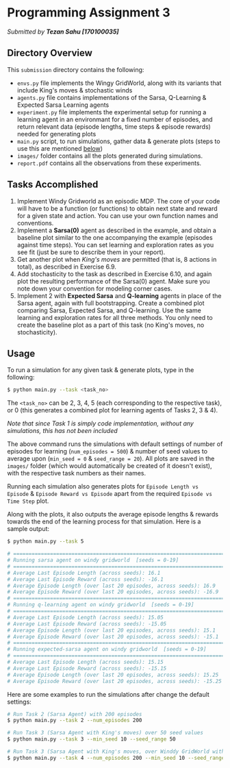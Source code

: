 # Programming Assignment 3

_Submitted by **Tezan Sahu [170100035]**_

## Directory Overview

This `submission` directory contains the following:
- `envs.py` file implements the Wingy GridWorld, along with its variants that include King's moves & stochastic winds
- `agents.py` file contains implementations of the Sarsa, Q-Learning & Expected Sarsa Learning agents
- `experiment.py` file implements the experimental setup for running a learning agent in an environmant for a fixed number of episodes, and return relevant data (episode lengths, time steps & episode rewards) needed for generating plots
- `main.py` script, to run simulations, gather data & generate plots (steps to use this are mentioned [below](#usage))
- `images/` folder contains all the plots generated during simulations.
- `report.pdf` contains all the observations from these experiments.

## Tasks Accomplished
1. Implement Windy Gridworld as an episodic MDP. The core of your code will have to be a function (or functions) to obtain next state and reward for a given state and action. You can use your own function names and conventions.
2. Implement a __Sarsa(0)__ agent as described in the example, and obtain a baseline plot similar to the one accompanying the example (episodes against time steps). You can set learning and exploration rates as you see fit (just be sure to describe them in your report).
3. Get another plot when _King's moves_ are permitted (that is, 8 actions in total), as described in Exercise 6.9.
4. Add stochasticity to the task as described in Exercise 6.10, and again plot the resulting performance of the Sarsa(0) agent. Make sure you note down your convention for modeling corner cases.
5. Implement 2 with __Expected Sarsa__ and __Q-learning__ agents in place of the Sarsa agent, again with full bootstrapping. Create a combined plot comparing Sarsa, Expected Sarsa, and Q-learning. Use the same learning and exploration rates for all three methods. You only need to create the baseline plot as a part of this task (no King's moves, no stochasticity).

## Usage

To run a simulation for any given task & generate plots, type in the following:

```bash
$ python main.py --task <task_no>
```

The `<task_no>` can be 2, 3, 4, 5 (each corresponding to the respective task), or 0 (this generates a combined plot for learning agents of Tasks 2, 3 & 4). 

_Note that since Task 1 is simply code implementation, without any simulations, this has not been included_

The above command runs the simulations with default settings of number of episodes for learning (`num_episodes = 500`) & number of seed values to average upon (`min_seed = 0` & `seed_range = 20`). All plots are saved in the `images/` folder (which would automatically be created of it doesn't exist), with the respective task numbers as their names.

Running each simulation also generates plots for `Episode Length vs Episode` & `Episode Reward vs Episode` apart from the required `Episode vs Time Step` plot. 

Along with the plots, it also outputs the average episode lengths & rewards towards the end of the learning process for that simulation. Here is a sample output:

```bash
$ python main.py --task 5

# =======================================================================================
# Running sarsa agent on windy gridworld  [seeds = 0-19]
# =======================================================================================
# Average Last Episode Length (across seeds): 16.1
# Average Last Episode Reward (across seeds): -16.1
# Average Episode Length (over last 20 episodes, across seeds): 16.9
# Average Episode Reward (over last 20 episodes, across seeds): -16.9
# =======================================================================================
# Running q-learning agent on windy gridworld  [seeds = 0-19]
# =======================================================================================
# Average Last Episode Length (across seeds): 15.05
# Average Last Episode Reward (across seeds): -15.05
# Average Episode Length (over last 20 episodes, across seeds): 15.1
# Average Episode Reward (over last 20 episodes, across seeds): -15.1
# =======================================================================================
# Running expected-sarsa agent on windy gridworld  [seeds = 0-19]
# =======================================================================================
# Average Last Episode Length (across seeds): 15.15
# Average Last Episode Reward (across seeds): -15.15
# Average Episode Length (over last 20 episodes, across seeds): 15.25
# Average Episode Reward (over last 20 episodes, across seeds): -15.25
```


Here are some examples to run the simulations after change the default settings:

```bash
# Run Task 2 (Sarsa Agent) with 200 episodes
$ python main.py --task 2 --num_episodes 200

# Run Task 3 (Sarsa Agent with King's moves) over 50 seed values
$ python main.py --task 3 --min_seed 10 --seed_range 50

# Run Task 3 (Sarsa Agent with King's moves, over Winddy GridWorld with stochastic winds) for 200 episodes, over 50 seed values
$ python main.py --task 4 --num_episodes 200 --min_seed 10 --seed_range 50
```
